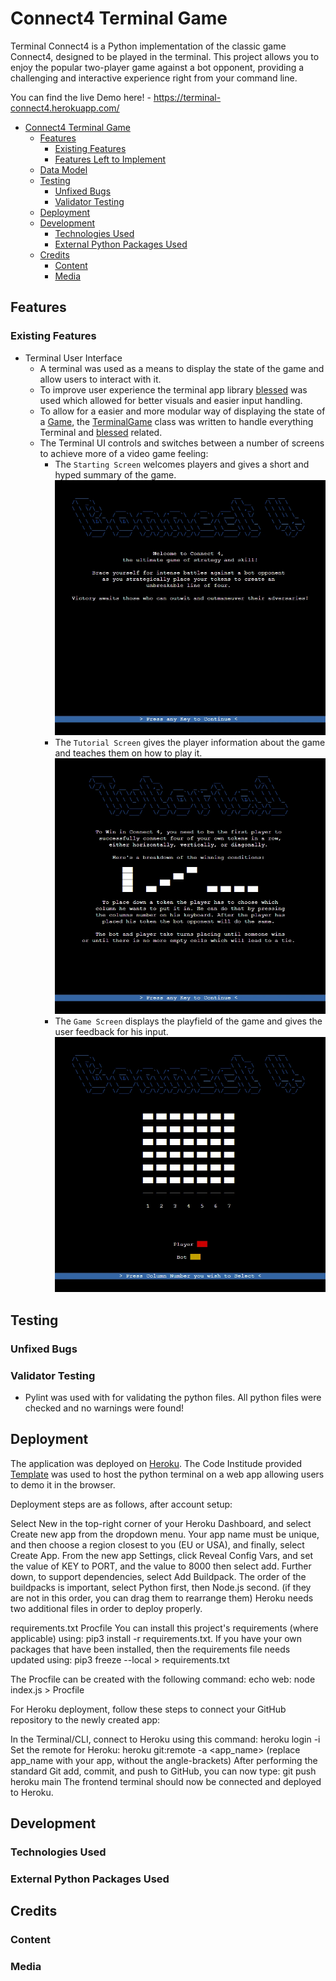 # Connect4 Terminal Game

Terminal Connect4 is a Python implementation of the classic game Connect4, designed to be played in the terminal. This project allows you to enjoy the popular two-player game against a bot opponent, providing a challenging and interactive experience right from your command line.

You can find the live Demo here! - https://terminal-connect4.herokuapp.com/

- [Connect4 Terminal Game](#connect4-terminal-game)
  * [Features](#features)
    * [Existing Features](#existing-features)
    * [Features Left to Implement](#features-left-to-implement)
  * [Data Model](#data-model)
  * [Testing](#testing)
    * [Unfixed Bugs](#unfixed-bugs)
    * [Validator Testing](#validator-testing)
  * [Deployment](#deployment)
  * [Development](#development)
    * [Technologies Used](#technologies-used)
    * [External Python Packages Used](#external-python-packages-used)
  * [Credits](#credits)
    * [Content](#content)
    * [Media](#media)

## Features

### Existing Features

  - Terminal User Interface
    - A terminal was used as a means to display the state of the game and allow users to interact with it.
    - To improve user experience the terminal app library [blessed](https://pypi.org/project/blessed/) was used which allowed for better visuals and easier input handling.
    - To allow for a easier and more modular way of displaying the state of a [Game](https://github.com/DebuggedMoon/terminal-connect4/blob/main/game.py), the [TerminalGame](https://github.com/DebuggedMoon/terminal-connect4/blob/main/terminalgame.py) class was written to handle everything Terminal and [blessed](https://pypi.org/project/blessed/) related.
    - The Terminal UI controls and switches between a number of screens to achieve more of a video game feeling:
      - The `Starting Screen` welcomes players and gives a short and hyped summary of the game.
        ![Starting Screen](docs/images/starting_screen.webp)
      - The `Tutorial Screen` gives the player information about the game and teaches them on how to play it.
        ![Tutorial Screen](docs/images/tutorial.webp)
      - The `Game Screen` displays the playfield of the game and gives the user feedback for his input.
        ![Game Screen](docs/images/game-screen.webp)

## Testing

### Unfixed Bugs

### Validator Testing 
 - Pylint was used with for validating the python files. All python files were checked and no warnings were found!
## Deployment
The application was deployed on [Heroku](https://dashboard.heroku.com/). The Code Institude provided [Template](https://github.com/Code-Institute-Org/python-essentials-template) was used to host the python terminal on a web app allowing users to demo it in the browser.

Deployment steps are as follows, after account setup:

Select New in the top-right corner of your Heroku Dashboard, and select Create new app from the dropdown menu.
Your app name must be unique, and then choose a region closest to you (EU or USA), and finally, select Create App.
From the new app Settings, click Reveal Config Vars, and set the value of KEY to PORT, and the value to 8000 then select add.
Further down, to support dependencies, select Add Buildpack.
The order of the buildpacks is important, select Python first, then Node.js second. (if they are not in this order, you can drag them to rearrange them)
Heroku needs two additional files in order to deploy properly.

requirements.txt
Procfile
You can install this project's requirements (where applicable) using: pip3 install -r requirements.txt. If you have your own packages that have been installed, then the requirements file needs updated using: pip3 freeze --local > requirements.txt

The Procfile can be created with the following command: echo web: node index.js > Procfile

For Heroku deployment, follow these steps to connect your GitHub repository to the newly created app:

In the Terminal/CLI, connect to Heroku using this command: heroku login -i
Set the remote for Heroku: heroku git:remote -a <app_name> (replace app_name with your app, without the angle-brackets)
After performing the standard Git add, commit, and push to GitHub, you can now type: git push heroku main
The frontend terminal should now be connected and deployed to Heroku.

## Development

### Technologies Used

### External Python Packages Used

## Credits

### Content

### Media